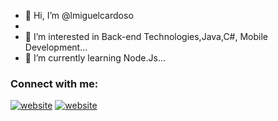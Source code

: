 - 👋 Hi, I’m @lmiguelcardoso
- 
- 👀 I’m interested in Back-end Technologies,Java,C#, Mobile Development...
- 🌱 I’m currently learning Node.Js...

### Connect with me:

[![website](./img/linkedin-light.svg)](https://www.linkedin.com/in/lmiguelcardoso/#gh-light-mode-only)
[![website](./img/linkedin-dark.svg)](https://www.linkedin.com/in/lmiguelcardoso/#gh-dark-mode-only)
&nbsp;&nbsp;




<!---
lmiguelcardoso/lmiguelcardoso is a ✨ special ✨ repository because its `README.md` (this file) appears on your GitHub profile.
You can click the Preview link to take a look at your changes.
--->
